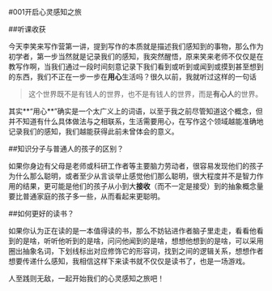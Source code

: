 #001开启心灵感知之旅

##听课收获

  今天李笑来写作营第一讲，提到写作的本质就是描述我们感知到的事物，那么作为初学者，第一步当然就是记录我们的感知，我突然醒悟，原来笑来老师不仅仅是在教写作啊，当我们通过一段时间刻意记录下我们看到或听到或闻到或摸到甚至想到的东西，我们不正在一步一步在**用心**生活吗？很久以前，我就听过这样的一句话

>  这个世界既不是有钱人的世界，也不是有钱人的世界，而是**有心人**的世界。

其实**“用心**”确实是一个太广义上的词语，以至于我之前尽管知道这个概念，但并不知道有什么具体做法与之相联系，生活需要用心，在写作这个领域越能准确地记录我们的感知，我们越能获得此前未曾体会的意义。

##知识分子与普通人的孩子的区别？

  如果你身边有父母是老师或科研工作者等主要脑力劳动者，很容易发现他们的孩子为什么那么聪明，或者至少从言谈举止感觉他们那么聪明，很大程度并不是智力作用的结果，更可能是他们的孩子从小到大**接收**（而不一定是接受）到的抽象概念量要比普通家庭的孩子多一些，从而看起来更聪明。

##如何更好的读书？

  如果你认为正在读的是一本值得读的书，那么不妨钻进作者脑子里走走，看看他看到的是啥，听听他听到的是啥，问问他闻到的是啥，想想他想到的是啥，可以采用圈出抽象名词，下划线标出对应修饰它的形容词，找到之间的逻辑关系，想想作者想要传递什么感知，我相信这样下来读书就不仅仅是读书了，也是一场游戏。

  人至践则无敌，一起开始我们的心灵感知之旅吧！